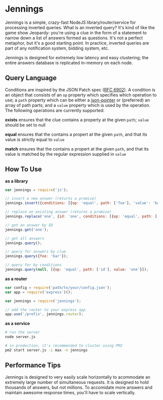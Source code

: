 Jennings
========

Jennings is a simple, crazy-fast NodeJS library/router/service for processing inverted queries. What is an inverted query? It's kind of like the game show Jeopardy: you're using a clue in the form of a statement to narrow down a list of answers formed as questions. It's not a perfect metaphor, but it's a good starting point. In practice, inverted queries are part of any notification system, bidding system, etc.

Jennings is designed for extremely low latency and easy clustering; the entire answers database is replicated in-memory on each node.


Query Language
--------------
Conditions are inspired by the JSON Patch spec ([RFC 6902](https://tools.ietf.org/html/rfc6902)). A condition is an object that consists of an `op` property which specifies which operation to use; a `path` property which can be either a [json-pointer](https://tools.ietf.org/html/rfc6901) or (preferred) an array of path parts; and a `value` property which is used by the operation. The following operations are currently supported:

**exists** ensures that the clue contains a property at the given `path`; `value` should be set to null

**equal** ensures that the contains a propert at the given `path`, and that its value is strictly equal to `value`

**match** ensures that the contains a propert at the given `path`, and that its value is matched by the regular expression supplied in `value`


How To Use
----------

**as a library**

```js
var jennings = require('js');

// insert a new answer (returns a promise)
jennings.insert({conditions: [{op: 'equal', path: ['foo'], 'value': 'bar'}], data: {cool: 'beans'}});

// replace an existing answer (returns a promise)
jennings.replace('one', {id: 'one', conditions: [{op: 'equal', path: ['foo'], 'value': 'bar'}], data: {cool: 'beans'}});

// get an answer by ID
jennings.get('one');

// get all answers
jennings.query();

// query for answers by clue
jennings.query({foo: 'bar'});

// query for by conditions
jennings.query(null, [{op: 'equal', path: ['id'], value: 'one'}]);

```

**as a router**

```js
var config = require('path/to/your/config.json');
var app = require('express')();

var jennings = require('jennings');

// add the router to your express app
app.use('/prefix', jennings.router);

```

**as a service**

```bash
# run the server
node server.js

# in production, it's recommended to cluster using PM2
pm2 start server.js -i max -n jennings
```


Performance Tips
----------------

Jennings is designed to very easily scale horizontally to acommodate an extremely large number of simultaneous requests. It is designed to hold thousands of answers, but not millions. To accomidate more answers and maintain awesome response times, you'll have to scale vertically.

